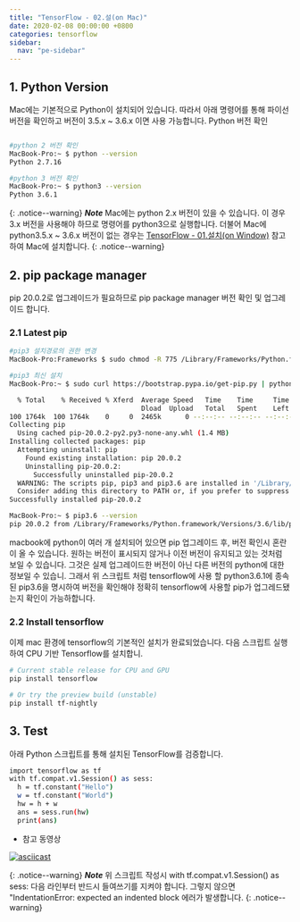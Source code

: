 ```yaml
---
title: "TensorFlow - 02.설(on Mac)"
date: 2020-02-08 00:00:00 +0800
categories: tensorflow
sidebar:
  nav: "pe-sidebar"
---
```


## 1. Python Version
Mac에는 기본적으로 Python이 설치되어 있습니다. 따라서 아래 명령어를 통해 파이선 버전을 확인하고 버전이 3.5.x ~ 3.6.x 이면 사용 가능합니다.
Python 버전 확인 

```sh

#python 2 버전 확인
MacBook-Pro:~ $ python --version
Python 2.7.16

#python 3 버전 확인
MacBook-Pro:~ $ python3 --version
Python 3.6.1

```

{: .notice--warning}
***Note*** Mac에는 python 2.x 버전이 있을 수 있습니다. 이 경우 3.x 버전을 사용해야 하므로 명령어를 python3으로 실행합니다. 더불어
Mac에 python3.5.x ~ 3.6.x 버전이 없는 경우는 [TensorFlow - 01.설치(on Window)](https://sftth.github.io/ai-tensorflow001/) 참고하여
Mac에 설치합니다.
{: .notice--warning}

## 2. pip package manager
pip 20.0.2로 업그레이드가 필요하므로 pip package manager 버전 확인 및 업그레이드 합니다.

### 2.1 Latest pip

```bash
#pip3 설치경로의 권한 변경
MacBook-Pro:Frameworks $ sudo chmod -R 775 /Library/Frameworks/Python.framework/

#pip3 최신 설치
MacBook-Pro:~ $ sudo curl https://bootstrap.pypa.io/get-pip.py | python3

  % Total    % Received % Xferd  Average Speed   Time    Time     Time  Current
                                 Dload  Upload   Total   Spent    Left  Speed
100 1764k  100 1764k    0     0  2465k      0 --:--:-- --:--:-- --:--:-- 2465k
Collecting pip
  Using cached pip-20.0.2-py2.py3-none-any.whl (1.4 MB)
Installing collected packages: pip
  Attempting uninstall: pip
    Found existing installation: pip 20.0.2
    Uninstalling pip-20.0.2:
      Successfully uninstalled pip-20.0.2
  WARNING: The scripts pip, pip3 and pip3.6 are installed in '/Library/Frameworks/Python.framework/Versions/3.6/bin' which is not on PATH.
  Consider adding this directory to PATH or, if you prefer to suppress this warning, use --no-warn-script-location.
Successfully installed pip-20.0.2

MacBook-Pro:~ $ pip3.6 --version
pip 20.0.2 from /Library/Frameworks/Python.framework/Versions/3.6/lib/python3.6/site-packages/pip (python 3.6)
```
macbook에 python이 여러 개 설치되어 있으면 pip 업그레이드 후, 버전 확인시 혼란이 올 수 있습니다. 
원하는 버전이 표시되지 않거나 이전 버전이 유지되고 있는 것처럼 보일 수 있습니다. 
그것은 실제 업그레이드한 버전이 아닌 다른 버전의 python에 대한 정보일 수 있습니. 그래서 위 스크립트 처럼 tensorflow에 사용 할 
python3.6.1에 종속된 pip3.6을 명시하여 버전을 확인해야 정확히 tensorflow에 사용할 pip가 업그레드됐는지 확인이 가능하합니다.

### 2.2 Install tensorflow
이제 mac 환경에 tensorflow의 기본적인 설치가 완료되었습니다. 다음 스크립트 실행하여 CPU 기반 Tensorflow를 설치합니.

```bash
# Current stable release for CPU and GPU
pip install tensorflow

# Or try the preview build (unstable)
pip install tf-nightly
```

## 3. Test
아래 Python 스크립트를 통해 설치된 TensorFlow를 검증합니다.

```sh 
import tensorflow as tf
with tf.compat.v1.Session() as sess:
  h = tf.constant("Hello")
  w = tf.constant("World")
  hw = h + w
  ans = sess.run(hw)
  print(ans)
```

- 참고 동영상

[![asciicast](https://asciinema.org/a/FUB2qDxU3Y7TeHan0OSKTFq4d.svg)](https://asciinema.org/a/FUB2qDxU3Y7TeHan0OSKTFq4d)


{: .notice--warning}
***Note*** 위 스크립트 작성시 with tf.compat.v1.Session() as sess: 다음 라인부터 반드시
들여쓰기를 지켜야 합니다. 그렇지 않으면 "IndentationError: expected an indented block
에러가 발생합니다.
{: .notice--warning}

